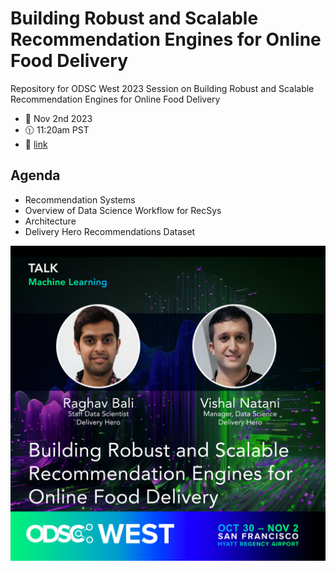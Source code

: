 # Building Robust and Scalable Recommendation Engines for Online Food Delivery 
Repository for ODSC West 2023 Session on Building Robust and Scalable Recommendation Engines for Online Food Delivery 

- :calendar: Nov 2nd 2023
- :clock1130: 11:20am PST
- :pushpin: [link](https://odsc.com/speakers/building-robust-and-scalable-recommendation-engines-for-online-food-delivery/)


## Agenda

+ Recommendation Systems
+ Overview of Data Science Workflow for RecSys
+ Architecture
+ Delivery Hero Recommendations Dataset

<img src="./assets/TALK_Raghav Bali Vishal Natani.png">